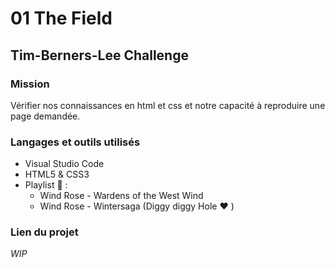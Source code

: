 # 01 The Field
## Tim-Berners-Lee Challenge

### Mission
Vérifier nos connaissances en html et css et notre capacité à reproduire une page demandée. 

### Langages et outils utilisés
* Visual Studio Code
* HTML5 & CSS3 
* Playlist :metal: : 
    * Wind Rose - Wardens of the West Wind
    * Wind Rose - Wintersaga (Diggy diggy Hole :heart: ) 

### Lien du projet
*WIP* 
